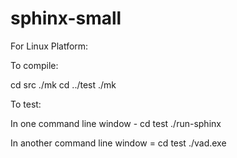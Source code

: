 # sphinx-small

For Linux Platform:

To compile:

cd src
./mk
cd ../test
./mk

To test:

In one command line window -
cd test
./run-sphinx

In another command line window =
cd test
./vad.exe


